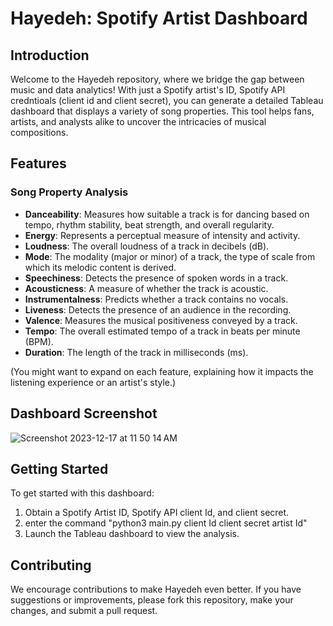 # Hayedeh: Spotify Artist Dashboard

## Introduction
Welcome to the Hayedeh repository, where we bridge the gap between music and data analytics! With just a Spotify artist's ID, Spotify API credntioals (client id and client secret), you can generate a detailed Tableau dashboard that displays a variety of song properties. This tool helps fans, artists, and analysts alike to uncover the intricacies of musical compositions.

## Features

### Song Property Analysis
- **Danceability**: Measures how suitable a track is for dancing based on tempo, rhythm stability, beat strength, and overall regularity.
- **Energy**: Represents a perceptual measure of intensity and activity.
- **Loudness**: The overall loudness of a track in decibels (dB).
- **Mode**: The modality (major or minor) of a track, the type of scale from which its melodic content is derived.
- **Speechiness**: Detects the presence of spoken words in a track.
- **Acousticness**: A measure of whether the track is acoustic.
- **Instrumentalness**: Predicts whether a track contains no vocals.
- **Liveness**: Detects the presence of an audience in the recording.
- **Valence**: Measures the musical positiveness conveyed by a track.
- **Tempo**: The overall estimated tempo of a track in beats per minute (BPM).
- **Duration**: The length of the track in milliseconds (ms).

(You might want to expand on each feature, explaining how it impacts the listening experience or an artist's style.)

## Dashboard Screenshot

![Screenshot 2023-12-17 at 11 50 14 AM](https://github.com/Parsast/Hayedeh/assets/55469160/ca8454af-476d-43a1-bbf6-1d570b5e434f)

## Getting Started
To get started with this dashboard:
1. Obtain a Spotify Artist ID, Spotify API client Id, and client secret.
2. enter the command "python3 main.py client Id client secret artist Id"
3. Launch the Tableau dashboard to view the analysis.


## Contributing
We encourage contributions to make Hayedeh even better. If you have suggestions or improvements, please fork this repository, make your changes, and submit a pull request.
